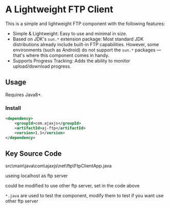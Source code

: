 # A Lightweight FTP Client

This is a simple and lightweight FTP component with the following features:

- Simple & Lightweight: Easy to use and minimal in size.
- Based on JDK's `sun.*` extension package: Most standard JDK distributions already include built-in FTP capabilities. However, some environments (such as Android) do not support the `sun.*` packages — that's where this component comes in handy.
- Supports Progress Tracking: Adds the ability to monitor upload/download progress.

## Usage

Requires Java8+.

### Install
```xml
<dependency>
    <groupId>com.ajaxjs</groupId>
    <artifactId>aj-ftp</artifactId>
    <version>1.1</version>
</dependency>
```

## Key Source Code

src\main\java\com\ajaxjs\net\ftp\FtpClientApp.java


useing localhost as ftp server

could be modified to use other ftp server, set in the code above


`*.java` are used to test the component, modify them to test if you want use other ftp server